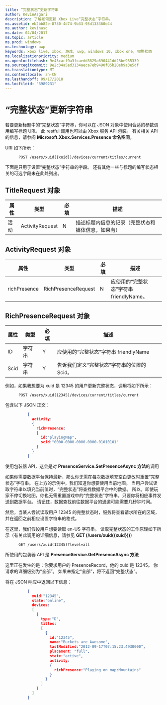 ```yaml
---
title: “完整状态”更新字符串
author: KevinAsgari
description: 了解如何更新 Xbox Live“完整状态”字符串。
ms.assetid: eb2bb82e-8730-4d74-9b33-95d133360e44
ms.author: kevinasg
ms.date: 04/04/2017
ms.topic: article
ms.prod: windows
ms.technology: uwp
keywords: xbox live, xbox, 游戏, uwp, windows 10, xbox one, 完整状态
ms.localizationpriority: medium
ms.openlocfilehash: 9e43cacf9a3fcaedd3829a690441dd28be935339
ms.sourcegitcommit: 9e2c34a5ed3134aeca7eb9490f05b20eb9a3e5df
ms.translationtype: MT
ms.contentlocale: zh-CN
ms.lasthandoff: 09/17/2018
ms.locfileid: "3989231"
---
```

# <a name="rich-presence-updating-strings"></a>“完整状态”更新字符串

若要更新标题中的“完整状态”字符串，你可以在 JSON 对象中使用合适的参数调用编写标题 URI。 此 restful 调用也可以由 Xbox 服务 API 包装。 有关相关 API 的信息，请参阅 **Microsoft.Xbox.Services.Presence 命名空间**。

URI 如下所示：

          POST /users/xuid({xuid})/devices/current/titles/current

下面是只用于设置“完整状态”字符串的字段。 还有其他一些与标题的编写状态相关的可选字段未在此处列出。

## <a name="titlerequest-object"></a>TitleRequest 对象

属性 | 类型 | 必填 | 描述
---|---|---|---
活动|ActivityRequest|N|描述标题内信息的记录（完整状态和媒体信息，如果有）

## <a name="activityrequest-object"></a>ActivityRequest 对象

属性 | 类型 | 必填 | 描述
---|---|---|---
richPresence|RichPresenceRequest|N|应使用的“完整状态”字符串 friendlyName。

## <a name="richpresencerequest-object"></a>RichPresenceRequest 对象

属性 | 类型 | 必填 | 描述
---|---|---|---
ID|字符串|Y|应使用的“完整状态”字符串 friendlyName
Scid|字符串|Y|告诉我们定义“完整状态”字符串的位置的 Scid。

例如，如果我想要为 xuid 是 12345 的用户更新完整状态，调用将如下所示：

          POST /users/xuid(12345)/devices/current/titles/current


包含以下 JSON 正文：

```json
          {
            activity:
            {
              richPresence:
              {
                id:"playingMap",
                scid:"0000-0000-0000-0000-01010101"
              }
            }
          }
```

使用包装器 API，这会是对 **PresenceService.SetPresenceAsync 方法**的调用

如果你需要数据平台保持最新，那么你无需在每次数据填充空白更改时重置“完整状态”字符串。 在上方的示例中，我们知道你想要使用当前地图。 当用户尝试读取字符串以填充当前值时，“完整状态”将查找数据平台中的数据。 所以，即使玩家不停切换地图，你也无需重置游戏中的“完整状态”字符串，只要你将相应事件发送到数据平台。 请记住，数据查找前往数据平台的通道可能需要几秒钟时间。

然后，当某人尝试读取用户 12345 的完整状态时，服务将查看请求所在的区域，并在返回之前相应设置字符串的格式。

在这里，我们假设用户想要读取 en-US 字符串。 读取完整状态的工作原理如下所示（有关此调用的详细信息，请参见 **GET (/users/xuid({xuid}))**）

          GET /users/xuid(12345)?level=all

所使用的包装器 API 是 **PresenceService.GetPresenceAsync 方法**

这里正在发生的是：你要求用户的 PresenceRecord，他的 xuid 是 12345。 你请求的详细级别为“全部”。 如果未指定“全部”，将不返回“完整状态”。

将在 JSON 响应中返回以下信息：

```json
          {
            xuid:"12345",
            state:"online",
            devices:
            [
              {
                type:"D",
                titles:
                [
                  {
                    id:"12345",
                    name:"Buckets are Awesome",
                    lastModified:"2012-09-17T07:15:23.4930000",
                    placement: "full",
                    state:"active",
                    activity:
                    {
                      richPresence:"Playing on map:Mountains"
                    }
                  }
                ]
              }
            ]
          }
```
